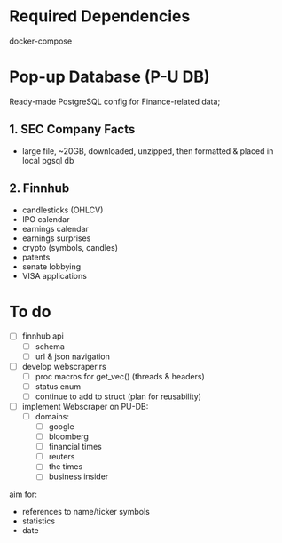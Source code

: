 # Required Dependencies
docker-compose

# Pop-up Database (P-U DB)
Ready-made PostgreSQL config for Finance-related data;

## 1. SEC Company Facts
+ large file, ~20GB, downloaded, unzipped, then formatted & placed in local pgsql db

## 2. Finnhub
+ candlesticks (OHLCV)
+ IPO calendar
+ earnings calendar
+ earnings surprises
+ crypto (symbols, candles)
+ patents
+ senate lobbying
+ VISA applications

# To do
- [ ] finnhub api
    - [ ] schema
    - [ ] url & json navigation

- [ ] develop webscraper.rs
    - [ ] proc macros for get_vec() (threads & headers)
    - [ ] status enum
    - [ ] continue to add to struct (plan for reusability)

- [ ] implement Webscraper on PU-DB: 
    - [ ] domains:
        - [ ] google
        - [ ] bloomberg
        - [ ] financial times
        - [ ] reuters
        - [ ] the times
        - [ ] business insider
 
aim for:
+ references to name/ticker symbols
+ statistics
+ date
